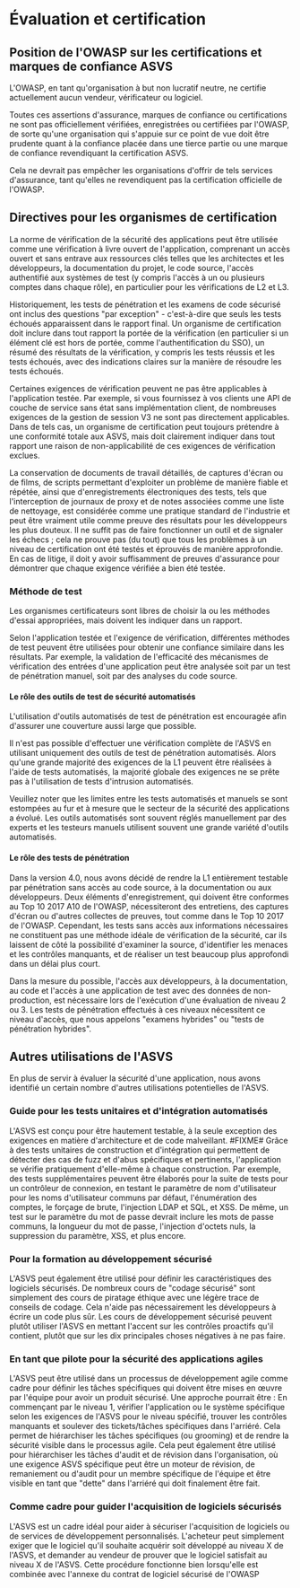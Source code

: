 # Évaluation et certification

## Position de l'OWASP sur les certifications et marques de confiance ASVS

L'OWASP, en tant qu'organisation à but non lucratif neutre, ne certifie actuellement aucun vendeur, vérificateur ou logiciel.

Toutes ces assertions d'assurance, marques de confiance ou certifications ne sont pas officiellement vérifiées, enregistrées ou certifiées par l'OWASP, de sorte qu'une organisation qui s'appuie sur ce point de vue doit être prudente quant à la confiance placée dans une tierce partie ou une marque de confiance revendiquant la certification ASVS.

Cela ne devrait pas empêcher les organisations d'offrir de tels services d'assurance, tant qu'elles ne revendiquent pas la certification officielle de l'OWASP.

## Directives pour les organismes de certification

La norme de vérification de la sécurité des applications peut être utilisée comme une vérification à livre ouvert de l'application, comprenant un accès ouvert et sans entrave aux ressources clés telles que les architectes et les développeurs, la documentation du projet, le code source, l'accès authentifié aux systèmes de test (y compris l'accès à un ou plusieurs comptes dans chaque rôle), en particulier pour les vérifications de L2 et L3.

Historiquement, les tests de pénétration et les examens de code sécurisé ont inclus des questions "par exception" - c'est-à-dire que seuls les tests échoués apparaissent dans le rapport final. Un organisme de certification doit inclure dans tout rapport la portée de la vérification (en particulier si un élément clé est hors de portée, comme l'authentification du SSO), un résumé des résultats de la vérification, y compris les tests réussis et les tests échoués, avec des indications claires sur la manière de résoudre les tests échoués.

Certaines exigences de vérification peuvent ne pas être applicables à l'application testée. Par exemple, si vous fournissez à vos clients une API de couche de service sans état sans implémentation client, de nombreuses exigences de la gestion de session V3 ne sont pas directement applicables. Dans de tels cas, un organisme de certification peut toujours prétendre à une conformité totale aux ASVS, mais doit clairement indiquer dans tout rapport une raison de non-applicabilité de ces exigences de vérification exclues.

La conservation de documents de travail détaillés, de captures d'écran ou de films, de scripts permettant d'exploiter un problème de manière fiable et répétée, ainsi que d'enregistrements électroniques des tests, tels que l'interception de journaux de proxy et de notes associées comme une liste de nettoyage, est considérée comme une pratique standard de l'industrie et peut être vraiment utile comme preuve des résultats pour les développeurs les plus douteux. Il ne suffit pas de faire fonctionner un outil et de signaler les échecs ; cela ne prouve pas (du tout) que tous les problèmes à un niveau de certification ont été testés et éprouvés de manière approfondie. En cas de litige, il doit y avoir suffisamment de preuves d'assurance pour démontrer que chaque exigence vérifiée a bien été testée.

### Méthode de test

Les organismes certificateurs sont libres de choisir la ou les méthodes d'essai appropriées, mais doivent les indiquer dans un rapport.

Selon l'application testée et l'exigence de vérification, différentes méthodes de test peuvent être utilisées pour obtenir une confiance similaire dans les résultats. Par exemple, la validation de l'efficacité des mécanismes de vérification des entrées d'une application peut être analysée soit par un test de pénétration manuel, soit par des analyses du code source.

#### Le rôle des outils de test de sécurité automatisés

L'utilisation d'outils automatisés de test de pénétration est encouragée afin d'assurer une couverture aussi large que possible.

Il n'est pas possible d'effectuer une vérification complète de l'ASVS en utilisant uniquement des outils de test de pénétration automatisés. Alors qu'une grande majorité des exigences de la L1 peuvent être réalisées à l'aide de tests automatisés, la majorité globale des exigences ne se prête pas à l'utilisation de tests d'intrusion automatisés.

Veuillez noter que les limites entre les tests automatisés et manuels se sont estompées au fur et à mesure que le secteur de la sécurité des applications a évolué. Les outils automatisés sont souvent réglés manuellement par des experts et les testeurs manuels utilisent souvent une grande variété d'outils automatisés.

#### Le rôle des tests de pénétration

Dans la version 4.0, nous avons décidé de rendre la L1 entièrement testable par pénétration sans accès au code source, à la documentation ou aux développeurs. Deux éléments d'enregistrement, qui doivent être conformes au Top 10 2017 A10 de l'OWASP, nécessiteront des entretiens, des captures d'écran ou d'autres collectes de preuves, tout comme dans le Top 10 2017 de l'OWASP. Cependant, les tests sans accès aux informations nécessaires ne constituent pas une méthode idéale de vérification de la sécurité, car ils laissent de côté la possibilité d'examiner la source, d'identifier les menaces et les contrôles manquants, et de réaliser un test beaucoup plus approfondi dans un délai plus court. 

Dans la mesure du possible, l'accès aux développeurs, à la documentation, au code et l'accès à une application de test avec des données de non-production, est nécessaire lors de l'exécution d'une évaluation de niveau 2 ou 3. Les tests de pénétration effectués à ces niveaux nécessitent ce niveau d'accès, que nous appelons "examens hybrides" ou "tests de pénétration hybrides". 

## Autres utilisations de l'ASVS

En plus de servir à évaluer la sécurité d'une application, nous avons identifié un certain nombre d'autres utilisations potentielles de l'ASVS.

### Guide pour les tests unitaires et d'intégration automatisés

L'ASVS est conçu pour être hautement testable, à la seule exception des exigences en matière d'architecture et de code malveillant. #FIXME# Grâce à des tests unitaires de construction et d'intégration qui permettent de détecter des cas de fuzz et d'abus spécifiques et pertinents, l'application se vérifie pratiquement d'elle-même à chaque construction. Par exemple, des tests supplémentaires peuvent être élaborés pour la suite de tests pour un contrôleur de connexion, en testant le paramètre de nom d'utilisateur pour les noms d'utilisateur communs par défaut, l'énumération des comptes, le forçage de brute, l'injection LDAP et SQL, et XSS. De même, un test sur le paramètre du mot de passe devrait inclure les mots de passe communs, la longueur du mot de passe, l'injection d'octets nuls, la suppression du paramètre, XSS, et plus encore.

### Pour la formation au développement sécurisé

L'ASVS peut également être utilisé pour définir les caractéristiques des logiciels sécurisés. De nombreux cours de "codage sécurisé" sont simplement des cours de piratage éthique avec une légère trace de conseils de codage. Cela n'aide pas nécessairement les développeurs à écrire un code plus sûr. Les cours de développement sécurisé peuvent plutôt utiliser l'ASVS en mettant l'accent sur les contrôles proactifs qu'il contient, plutôt que sur les dix principales choses négatives à ne pas faire.

### En tant que pilote pour la sécurité des applications agiles

L'ASVS peut être utilisé dans un processus de développement agile comme cadre pour définir les tâches spécifiques qui doivent être mises en œuvre par l'équipe pour avoir un produit sécurisé. Une approche pourrait être : En commençant par le niveau 1, vérifier l'application ou le système spécifique selon les exigences de l'ASVS pour le niveau spécifié, trouver les contrôles manquants et soulever des tickets/tâches spécifiques dans l'arriéré. Cela permet de hiérarchiser les tâches spécifiques (ou grooming) et de rendre la sécurité visible dans le processus agile. Cela peut également être utilisé pour hiérarchiser les tâches d'audit et de révision dans l'organisation, où une exigence ASVS spécifique peut être un moteur de révision, de remaniement ou d'audit pour un membre spécifique de l'équipe et être visible en tant que "dette" dans l'arriéré qui doit finalement être fait.

### Comme cadre pour guider l'acquisition de logiciels sécurisés

L'ASVS est un cadre idéal pour aider à sécuriser l'acquisition de logiciels ou de services de développement personnalisés. L'acheteur peut simplement exiger que le logiciel qu'il souhaite acquérir soit développé au niveau X de l'ASVS, et demander au vendeur de prouver que le logiciel satisfait au niveau X de l'ASVS. Cette procédure fonctionne bien lorsqu'elle est combinée avec l'annexe du contrat de logiciel sécurisé de l'OWASP